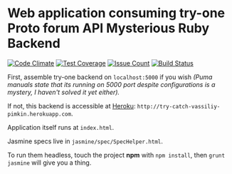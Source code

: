 # Web application consuming try-one Proto forum API Mysterious Ruby Backend

[![Code Climate](https://codeclimate.com/github/vassiliy/try-two/badges/gpa.svg)](https://codeclimate.com/github/vassiliy/try-two)
[![Test Coverage](https://codeclimate.com/github/vassiliy/try-two/badges/coverage.svg)](https://codeclimate.com/github/vassiliy/try-two/coverage)
[![Issue Count](https://codeclimate.com/github/vassiliy/try-two/badges/issue_count.svg)](https://codeclimate.com/github/vassiliy/try-two/issues)
[![Build Status](https://travis-ci.org/vassiliy/try-two.svg?branch=master)](https://travis-ci.org/vassiliy/try-two)

First, assemble try-one backend on `localhost:5000` if you wish _(Puma manuals state that its running on 5000 port despite configurations is a mystery, I haven't solved it yet either)._

If not, this backend is accessible at [Heroku](http://try-catch-vassiliy-pimkin.herokuapp.com): `http://try-catch-vassiliy-pimkin.herokuapp.com`.

Application itself runs at `index.html`.

Jasmine specs live in `jasmine/spec/SpecHelper.html`.

To run them headless, touch the project **npm** with `npm install`, then `grunt jasmine` will give you a thing.
